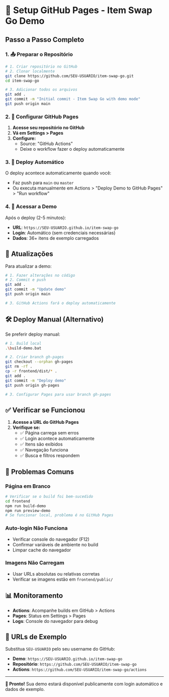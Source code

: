 # 🚀 Setup GitHub Pages - Item Swap Go Demo

## Passo a Passo Completo

### 1. 📤 Preparar o Repositório

```bash
# 1. Criar repositório no GitHub
# 2. Clonar localmente
git clone https://github.com/SEU-USUARIO/item-swap-go.git
cd item-swap-go

# 3. Adicionar todos os arquivos
git add .
git commit -m "Initial commit - Item Swap Go with demo mode"
git push origin main
```

### 2. 🔧 Configurar GitHub Pages

1. **Acesse seu repositório no GitHub**
2. **Vá em Settings > Pages**
3. **Configure:**
   - Source: "GitHub Actions"
   - Deixe o workflow fazer o deploy automaticamente

### 3. 🚀 Deploy Automático

O deploy acontece automaticamente quando você:

- Faz push para `main` ou `master`
- Ou executa manualmente em Actions > "Deploy Demo to GitHub Pages" > "Run workflow"

### 4. 📱 Acessar a Demo

Após o deploy (2-5 minutos):

- **URL**: `https://SEU-USUARIO.github.io/item-swap-go`
- **Login**: Automático (sem credenciais necessárias)
- **Dados**: 36+ itens de exemplo carregados

## 🔄 Atualizações

Para atualizar a demo:

```bash
# 1. Fazer alterações no código
# 2. Commit e push
git add .
git commit -m "Update demo"
git push origin main

# 3. GitHub Actions fará o deploy automaticamente
```

## 🛠️ Deploy Manual (Alternativo)

Se preferir deploy manual:

```bash
# 1. Build local
.\build-demo.bat

# 2. Criar branch gh-pages
git checkout --orphan gh-pages
git rm -rf .
cp -r frontend/dist/* .
git add .
git commit -m "Deploy demo"
git push origin gh-pages

# 3. Configurar Pages para usar branch gh-pages
```

## ✅ Verificar se Funcionou

1. **Acesse a URL do GitHub Pages**
2. **Verifique se:**
   - ✅ Página carrega sem erros
   - ✅ Login acontece automaticamente
   - ✅ Itens são exibidos
   - ✅ Navegação funciona
   - ✅ Busca e filtros respondem

## 🐛 Problemas Comuns

### Página em Branco

```bash
# Verificar se o build foi bem-sucedido
cd frontend
npm run build-demo
npm run preview-demo
# Se funcionar local, problema é no GitHub Pages
```

### Auto-login Não Funciona

- Verificar console do navegador (F12)
- Confirmar variáveis de ambiente no build
- Limpar cache do navegador

### Imagens Não Carregam

- Usar URLs absolutas ou relativas corretas
- Verificar se imagens estão em `frontend/public/`

## 📊 Monitoramento

- **Actions**: Acompanhe builds em GitHub > Actions
- **Pages**: Status em Settings > Pages
- **Logs**: Console do navegador para debug

## 🎯 URLs de Exemplo

Substitua `SEU-USUARIO` pelo seu username do GitHub:

- **Demo**: `https://SEU-USUARIO.github.io/item-swap-go`
- **Repositório**: `https://github.com/SEU-USUARIO/item-swap-go`
- **Actions**: `https://github.com/SEU-USUARIO/item-swap-go/actions`

---

**🎉 Pronto!** Sua demo estará disponível publicamente com login automático e dados de exemplo.
